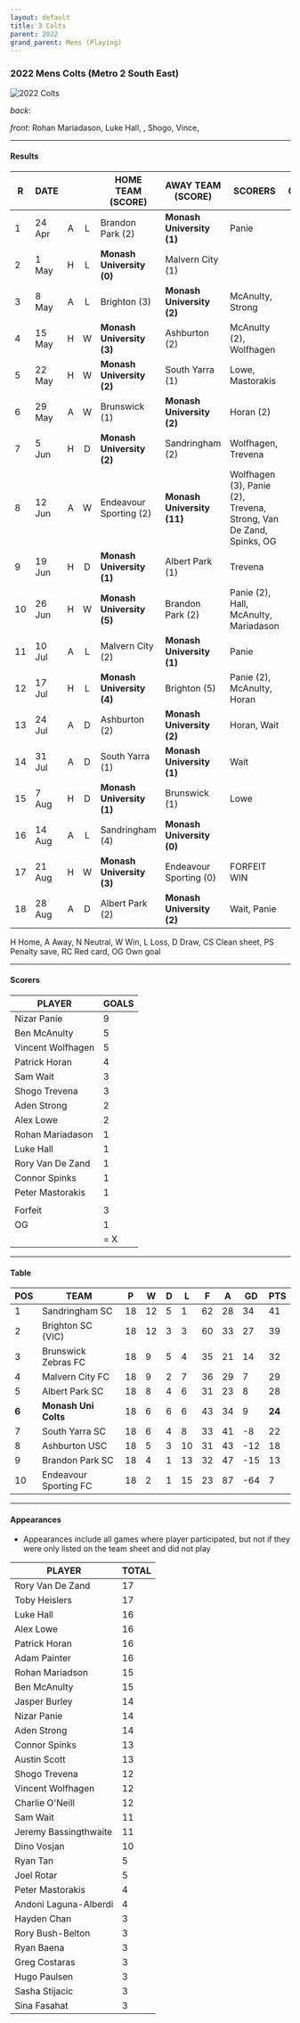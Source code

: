 ```yaml
---
layout: default
title: 3 Colts
parent: 2022
grand_parent: Mens (Playing)
---
```


### 2022 Mens Colts (Metro 2 South East)

![2022 Colts](https://photos.smugmug.com/2022/n-wTPrkB/2022-team-photos/i-Fs7LdKg/1/a8ab2158/XL/P1044927%20%282%29-XL.jpg)

_back_: 
 
_front_: Rohan Mariadason, Luke Hall, , Shogo, Vince, 

------------------------

#### Results

| R   | DATE   |     |     | HOME TEAM (SCORE)         | AWAY TEAM (SCORE)          | SCORERS                                                            | OTHER |
|-----|--------|:---:|:---:|---------------------------|----------------------------|--------------------------------------------------------------------|-------|
| 1   | 24 Apr |  A  |  L  | Brandon Park (2)          | **Monash University (1)**  | Panie                                                              |       |
| 2   | 1 May  |  H  |  L  | **Monash University (0)** | Malvern City (1)           |                                                                    |       |
| 3   | 8 May  |  A  |  L  | Brighton (3)              | **Monash University (2)**  | McAnulty, Strong                                                   |       |
| 4   | 15 May |  H  |  W  | **Monash University (3)** | Ashburton (2)              | McAnulty (2), Wolfhagen                                            |       |
| 5   | 22 May |  H  |  W  | **Monash University (2)** | South Yarra (1)            | Lowe, Mastorakis                                                   |       |
| 6   | 29 May |  A  |  W  | Brunswick (1)             | **Monash University (2)**  | Horan (2)                                                          |       |
| 7   | 5 Jun  |  H  |  D  | **Monash University (2)** | Sandringham (2)            | Wolfhagen, Trevena                                                 |       |
| 8   | 12 Jun |  A  |  W  | Endeavour Sporting (2)    | **Monash University (11)** | Wolfhagen (3), Panie (2), Trevena, Strong, Van De Zand, Spinks, OG |       |
| 9   | 19 Jun |  H  |  D  | **Monash University (1)** | Albert Park (1)            | Trevena                                                            |       |
| 10  | 26 Jun |  H  |  W  | **Monash University (5)** | Brandon Park (2)           | Panie (2), Hall, McAnulty, Mariadason                              |       |
| 11  | 10 Jul |  A  |  L  | Malvern City (2)          | **Monash University (1)**  | Panie                                                              |       |
| 12  | 17 Jul |  H  |  L  | **Monash University (4)** | Brighton  (5)              | Panie (2), McAnulty, Horan                                         |       |
| 13  | 24 Jul |  A  |  D  | Ashburton  (2)            | **Monash University (2)**  | Horan, Wait                                                        |       |
| 14  | 31 Jul |  A  |  D  | South Yarra (1)           | **Monash University (1)**  | Wait                                                               |       |
| 15  | 7 Aug  |  H  |  D  | **Monash University (1)** | Brunswick (1)              | Lowe                                                               |       |
| 16  | 14 Aug |  A  |  L  | Sandringham (4)           | **Monash University (0)**  |                                                                    |       |
| 17  | 21 Aug |  H  |  W  | **Monash University (3)** | Endeavour Sporting (0)     | FORFEIT WIN                                                        |       |
| 18  | 28 Aug |  A  |  D  | Albert Park  (2)          | **Monash University (2)**  | Wait, Panie                                                        |       |

H Home, A Away, N Neutral, W Win, L Loss, D Draw, CS Clean sheet, PS Penalty save, RC Red card, OG Own goal 

------------------------

#### Scorers

| PLAYER             | GOALS |
|--------------------|-------|
| Nizar   Panie      | 9     |
| Ben     McAnulty   | 5     |
| Vincent Wolfhagen  | 5     |
| Patrick Horan      | 4     |
| Sam Wait           | 3     |
| Shogo Trevena      | 3     |
| Aden Strong        | 2     |
| Alex    Lowe       | 2     |
| Rohan Mariadason   | 1     |
| Luke Hall          | 1     |
| Rory   Van De Zand | 1     |
| Connor  Spinks     | 1     |
| Peter Mastorakis   | 1     |
|                    |       |
| Forfeit            | 3     |
| OG                 | 1     |
|                    | = X   |

------------------------

#### Table

| POS   | TEAM                  | P   | W   | D   | L   | F   | A   | GD  | PTS    |
|-------|-----------------------|-----|-----|-----|-----|-----|-----|-----|--------|
| 1     | Sandringham SC        | 18  | 12  | 5   | 1   | 62  | 28  | 34  | 41     |
| 2     | Brighton SC (VIC)     | 18  | 12  | 3   | 3   | 60  | 33  | 27  | 39     |
| 3     | Brunswick Zebras FC   | 18  | 9   | 5   | 4   | 35  | 21  | 14  | 32     |
| 4     | Malvern City FC       | 18  | 9   | 2   | 7   | 36  | 29  | 7   | 29     |
| 5     | Albert Park SC        | 18  | 8   | 4   | 6   | 31  | 23  | 8   | 28     |
| **6** | **Monash Uni Colts**  | 18  | 6   | 6   | 6   | 43  | 34  | 9   | **24** |
| 7     | South Yarra SC        | 18  | 6   | 4   | 8   | 33  | 41  | -8  | 22     |
| 8     | Ashburton USC         | 18  | 5   | 3   | 10  | 31  | 43  | -12 | 18     |
| 9     | Brandon Park SC       | 18  | 4   | 1   | 13  | 32  | 47  | -15 | 13     |
| 10    | Endeavour Sporting FC | 18  | 2   | 1   | 15  | 23  | 87  | -64 | 7      |

------------------------

#### Appearances

* Appearances include all games where player participated,
   but not if they were only listed on the team sheet and did not play

| PLAYER                | TOTAL |
|-----------------------|-------|
| Rory Van De Zand      | 17    |
| Toby Heislers         | 17    |
| Luke Hall             | 16    |
| Alex Lowe             | 16    |
| Patrick Horan         | 16    |
| Adam Painter          | 16    |
| Rohan Mariadson       | 15    |
| Ben McAnulty          | 15    |
| Jasper Burley         | 14    |
| Nizar Panie           | 14    |
| Aden Strong           | 14    |
| Connor Spinks         | 13    |
| Austin Scott          | 13    |
| Shogo Trevena         | 12    |
| Vincent Wolfhagen     | 12    |
| Charlie O'Neill       | 12    |
| Sam Wait              | 11    |
| Jeremy Bassingthwaite | 11    |
| Dino Vosjan           | 10    |
| Ryan Tan              | 5     |
| Joel Rotar            | 5     |
| Peter Mastorakis      | 4     |
| Andoni Laguna-Alberdi | 4     |
| Hayden Chan           | 3     |
| Rory Bush-Belton      | 3     |
| Ryan Baena            | 3     |
| Greg Costaras         | 3     |
| Hugo Paulsen          | 3     |
| Sasha Stijacic        | 3     |
| Sina Fasahat          | 3     |
